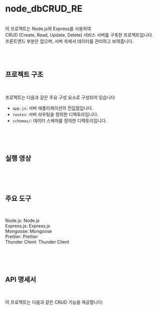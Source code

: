 # node_dbCRUD_RE

</br>
이 프로젝트는 Node.js와 Express를 사용하여 </br>
CRUD (Create, Read, Update, Delete) 서비스 서버를 구축한 프로젝트입니다.</br>
프론트엔드 부분은 없으며, 서버 측에서 데이터를 관리하고 보여줍니다.</br>

</br>
</br>
</br>


## 프로젝트 구조

</br>

프로젝트는 다음과 같은 주요 구성 요소로 구성되어 있습니다
</br>

- `app.js`: 서버 애플리케이션의 진입점입니다.
- `routes`: 서버 라우팅을 정의한 디렉토리입니다.
- `schemas/`: 데이터 스케마를 정의한 디렉토리입니다.

</br>
</br>
</br>


## 실행 영상

</br>
</br>
</br>


## 주요 도구

</br>

Node.js: Node.js</br>
Express.js: Express.js</br>
Mongoose: Mongoose</br>
Prettier: Prettier</br>
Thunder Client: Thunder Client</br>

</br>
</br>
</br>

## API 명세서

</br>

이 프로젝트는 다음과 같은 CRUD 기능을 제공합니다:

</br>


